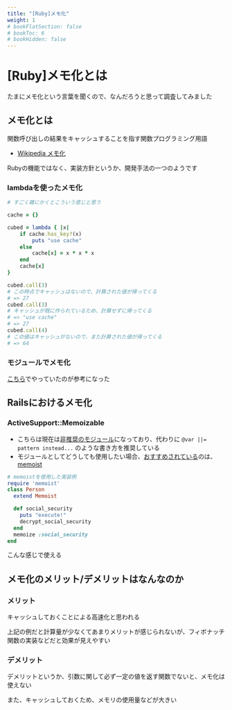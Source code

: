 ```yaml
---
title: "[Ruby]メモ化"
weight: 1
# bookFlatSection: false
# bookToc: 6
# bookHidden: false
---
```


# [Ruby]メモ化とは

たまにメモ化という言葉を聞くので、なんだろうと思って調査してみました

## メモ化とは

関数呼び出しの結果をキャッシュすることを指す関数プログラミング用語

- [Wikipedia メモ化](https://ja.wikipedia.org/wiki/%E3%83%A1%E3%83%A2%E5%8C%96)

Rubyの機能ではなく、実装方針というか、開発手法の一つのようです

### lambdaを使ったメモ化

```Ruby
# すごく雑にかくとこういう感じと思う

cache = {}

cubed = lambda { |x|
    if cache.has_key?(x)
        puts "use cache"
    else
        cache[x] = x * x * x
    end
    cache[x]
}

cubed.call(3)
# この時点でキャッシュはないので、計算された値が帰ってくる
# => 27
cubed.call(3)
# キャッシュが既に作られているため、計算せずに帰ってくる
# => "use cache"
# => 27
cubed.call(4)
# この値はキャッシュがないので、また計算された値が帰ってくる
# => 64
```

### モジュールでメモ化

[こちら](https://mickey24.hatenablog.com/entry/20100906/1283769623)でやっていたのが参考になった

## Railsにおけるメモ化

### ActiveSupport::Memoizable

- こちらは現在は[非推奨のモジュール](https://apidock.com/rails/ActiveSupport/Memoizable)になっており、代わりに `@var ||= pattern instead...` のような書き方を推奨している
- モジュールとしてどうしても使用したい場合、[おすすめされている](https://apidock.com/rails/ActiveSupport/Memoizable/memoize#1317-this-has-been-deprecated-replace-with-Memoist)のは、[memoist](https://github.com/matthewrudy/memoist)

```Ruby
# memoistを使用した実装例
require 'memoist'
class Person
  extend Memoist

  def social_security
    puts "execute!"
    decrypt_social_security
  end
  memoize :social_security
end
```
こんな感じで使える

## メモ化のメリット/デメリットはなんなのか

### メリット

キャッシュしておくことによる高速化と思われる

上記の例だと計算量が少なくてあまりメリットが感じられないが、フィボナッチ関数の実装などだと効果が見えやすい

### デメリット

デメリットというか、引数に関して必ず一定の値を返す関数でないと、メモ化は使えない

また、キャッシュしておくため、メモリの使用量などが大きい

